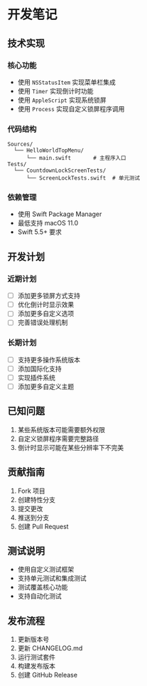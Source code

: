 # 开发笔记

## 技术实现

### 核心功能
- 使用 `NSStatusItem` 实现菜单栏集成
- 使用 `Timer` 实现倒计时功能
- 使用 `AppleScript` 实现系统锁屏
- 使用 `Process` 实现自定义锁屏程序调用

### 代码结构
```
Sources/
  └── HelloWorldTopMenu/
      └── main.swift       # 主程序入口
Tests/
  └── CountdownLockScreenTests/
      └── ScreenLockTests.swift  # 单元测试
```

### 依赖管理
- 使用 Swift Package Manager
- 最低支持 macOS 11.0
- Swift 5.5+ 要求

## 开发计划

### 近期计划
- [ ] 添加更多锁屏方式支持
- [ ] 优化倒计时显示效果
- [ ] 添加更多自定义选项
- [ ] 完善错误处理机制

### 长期计划
- [ ] 支持更多操作系统版本
- [ ] 添加国际化支持
- [ ] 实现插件系统
- [ ] 添加更多自定义主题

## 已知问题
1. 某些系统版本可能需要额外权限
2. 自定义锁屏程序需要完整路径
3. 倒计时显示可能在某些分辨率下不完美

## 贡献指南
1. Fork 项目
2. 创建特性分支
3. 提交更改
4. 推送到分支
5. 创建 Pull Request

## 测试说明
- 使用自定义测试框架
- 支持单元测试和集成测试
- 测试覆盖核心功能
- 支持自动化测试

## 发布流程
1. 更新版本号
2. 更新 CHANGELOG.md
3. 运行测试套件
4. 构建发布版本
5. 创建 GitHub Release 